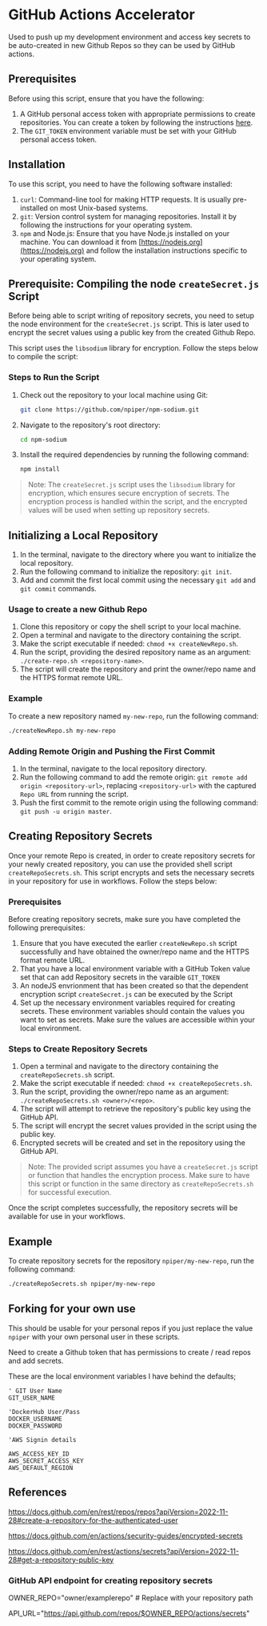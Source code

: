 # GitHub Actions Accelerator

Used to push up my development environment and access key secrets to be auto-created in new Github Repos so they can be used by GitHub actions.


## Prerequisites

Before using this script, ensure that you have the following:

1. A GitHub personal access token with appropriate permissions to create repositories. You can create a token by following the instructions [here](https://docs.github.com/en/authentication/keeping-your-account-and-data-secure/creating-a-personal-access-token).
2. The `GIT_TOKEN` environment variable must be set with your GitHub personal access token.

## Installation

To use this script, you need to have the following software installed:


1. `curl`: Command-line tool for making HTTP requests. It is usually pre-installed on most Unix-based systems.
2. `git`: Version control system for managing repositories. Install it by following the instructions for your operating system.
3. `npm` and Node.js: Ensure that you have Node.js installed on your machine. You can download it from [https://nodejs.org](https://nodejs.org) and follow the installation instructions specific to your operating system.


## Prerequisite: Compiling the node `createSecret.js` Script

Before being able to script writing of repository secrets, you need to setup the node environment for the `createSecret.js` script. This is later used to encrypt the secret values using a public key from the created Github Repo. 

This script uses the `libsodium` library for encryption. Follow the steps below to compile the script:

### Steps to Run the Script

1. Check out the repository to your local machine using Git:

   ```bash
   git clone https://github.com/npiper/npm-sodium.git
   ```

2. Navigate to the repository's root directory:

   ```bash
   cd npm-sodium
   ```

3. Install the required dependencies by running the following command:

   ```bash
   npm install
   ```

> Note: The `createSecret.js` script uses the `libsodium` library for encryption, which ensures secure encryption of secrets. The encryption process is handled within the script, and the encrypted values will be used when setting up repository secrets.


## Initializing a Local Repository

1. In the terminal, navigate to the directory where you want to initialize the local repository.
2. Run the following command to initialize the repository: `git init`.
3. Add and commit the first local commit using the necessary `git add` and `git commit` commands.


### Usage to create a new Github Repo

1. Clone this repository or copy the shell script to your local machine.
2. Open a terminal and navigate to the directory containing the script.
3. Make the script executable if needed: `chmod +x createNewRepo.sh`.
4. Run the script, providing the desired repository name as an argument: `./create-repo.sh <repository-name>`.
5. The script will create the repository and print the owner/repo name and the HTTPS format remote URL.

### Example

To create a new repository named `my-new-repo`, run the following command:

```bash
./createNewRepo.sh my-new-repo
```

### Adding Remote Origin and Pushing the First Commit

1. In the terminal, navigate to the local repository directory.
2. Run the following command to add the remote origin: `git remote add origin <repository-url>`, replacing `<repository-url>` with the captured `Repo URL` from running the script.
3. Push the first commit to the remote origin using the following command: `git push -u origin master`.


## Creating Repository Secrets

Once your remote Repo is created, in order to create repository secrets for your newly created repository, you can use the provided shell script `createRepoSecrets.sh`. This script encrypts and sets the necessary secrets in your repository for use in workflows. Follow the steps below:

### Prerequisites

Before creating repository secrets, make sure you have completed the following prerequisites:

1. Ensure that you have executed the earlier `createNewRepo.sh` script successfully and have obtained the owner/repo name and the HTTPS format remote URL.
2. That you have a local environment variable with a GitHub Token value set that can add Repository secrets in the varaible `GIT_TOKEN`
3. An nodeJS envrionment that has been created so that the dependent encryption script `createSecret.js` can be executed by the Script
4. Set up the necessary environment variables required for creating secrets. These environment variables should contain the values you want to set as secrets. Make sure the values are accessible within your local environment.

### Steps to Create Repository Secrets

1. Open a terminal and navigate to the directory containing the `createRepoSecrets.sh` script.
2. Make the script executable if needed: `chmod +x createRepoSecrets.sh`.
3. Run the script, providing the owner/repo name as an argument: `./createRepoSecrets.sh <owner>/<repo>`.
4. The script will attempt to retrieve the repository's public key using the GitHub API.
5. The script will encrypt the secret values provided in the script using the public key.
6. Encrypted secrets will be created and set in the repository using the GitHub API.

> Note: The provided script assumes you have a `createSecret.js` script or function that handles the encryption process. Make sure to have this script or function in the same directory as `createRepoSecrets.sh` for successful execution.

Once the script completes successfully, the repository secrets will be available for use in your workflows.

## Example

To create repository secrets for the repository `npiper/my-new-repo`, run the following command:

```bash
./createRepoSecrets.sh npiper/my-new-repo
```

## Forking for your own use

This should be usable for your personal repos if you just replace the value `npiper` with your own personal user in these scripts.

Need to create a Github token that has permissions to create / read repos and add secrets.

These are the local environment variables I have behind the defaults;

```
' GIT User Name
GIT_USER_NAME

'DockerHub User/Pass
DOCKER_USERNAME
DOCKER_PASSWORD

'AWS Signin details

AWS_ACCESS_KEY_ID
AWS_SECRET_ACCESS_KEY
AWS_DEFAULT_REGION
```

## References



https://docs.github.com/en/rest/repos/repos?apiVersion=2022-11-28#create-a-repository-for-the-authenticated-user

https://docs.github.com/en/actions/security-guides/encrypted-secrets



https://docs.github.com/en/rest/actions/secrets?apiVersion=2022-11-28#get-a-repository-public-key

### GitHub API endpoint for creating repository secrets

OWNER_REPO="owner/examplerepo"  # Replace with your repository path

API_URL="https://api.github.com/repos/$OWNER_REPO/actions/secrets"